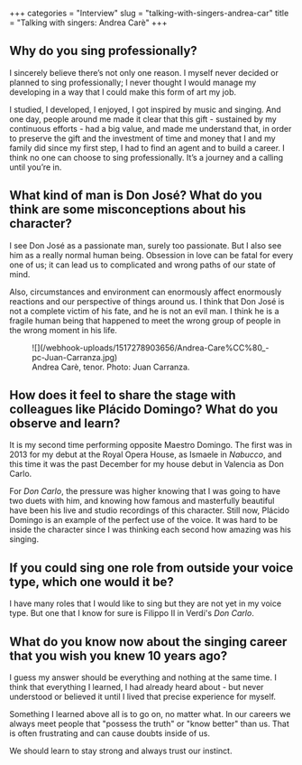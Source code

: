 +++
categories = "Interview"
slug = "talking-with-singers-andrea-car"
title = "Talking with singers: Andrea Carè"
+++

## Why do you sing professionally?

I sincerely believe there’s not only one reason. I myself never decided or planned to sing professionally; I never thought I would manage my developing in a way that I could make this form of art my job.

I studied, I developed, I enjoyed, I got inspired by music and singing. And one day, people around me made it clear that this gift - sustained by my continuous efforts - had a big value, and made me understand that, in order to preserve the gift and the investment of time and money that I and my family did since my first step, I had to find an agent and to build a career. I think no one can choose to sing professionally. It’s a journey and a calling until you’re in.

## What kind of man is Don José? What do you think are some misconceptions about his character?

I see Don José as a passionate man, surely too passionate. But I also see him as a really normal human being. Obsession in love can be fatal for every one of us; it can lead us to complicated and wrong paths of our state of mind. 

Also, circumstances and environment can enormously affect enormously reactions and our perspective of things around us. I think that Don José is not a complete victim of his fate, and he is not an evil man. I think he is a fragile human being that happened to meet the wrong group of people in the wrong moment in his life.

<figure data-type="image">
![](/webhook-uploads/1517278903656/Andrea-Care%CC%80_-pc-Juan-Carranza.jpg)
<figcaption>Andrea Carè, tenor. Photo: Juan Carranza.</figcaption>
</figure>

## How does it feel to share the stage with colleagues like Plácido Domingo? What do you observe and learn?

It is my second time performing opposite Maestro Domingo. The first was in 2013 for my debut at the Royal Opera House, as Ismaele in *Nabucco*, and this time it was the past December for my house debut in Valencia as Don Carlo.

For *Don Carlo*, the pressure was higher knowing that I was going to have two duets with him, and knowing how famous and masterfully beautiful have been his live and studio recordings of this character. Still now, Plácido Domingo is an example of the perfect use of the voice. It was hard to be inside the character since I was thinking each second how amazing was his singing.

## If you could sing one role from outside your voice type, which one would it be?

I have many roles that I would like to sing but they are not yet in my voice type. But one that I know for sure is Filippo II in Verdi's *Don Carlo*.

## What do you know now about the singing career that you wish you knew 10 years ago?

I guess my answer should be everything and nothing at the same time. I think that everything I learned, I had already heard about - but never understood or believed it until I lived that precise experience for myself.

Something I learned above all is to go on, no matter what. In our careers we always meet people that "possess the truth" or "know better" than us. That is often frustrating and can cause doubts inside of us. 

We should learn to stay strong and always trust our instinct.
